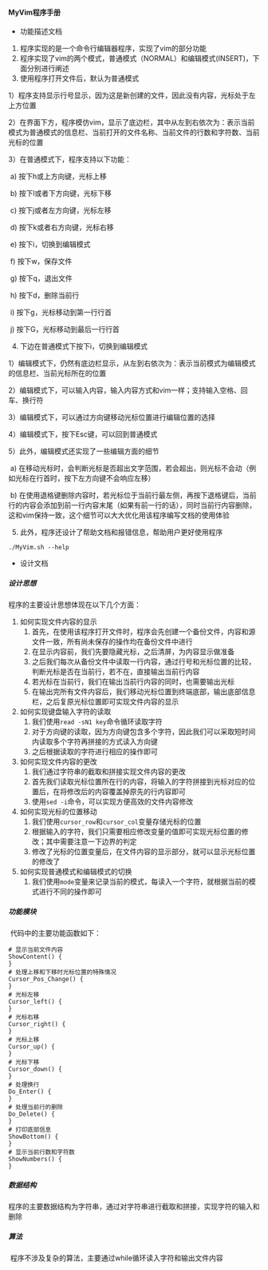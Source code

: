 #### MyVim程序手册

- 功能描述文档

1. 程序实现的是一个命令行编辑器程序，实现了vim的部分功能
2. 程序实现了vim的两个模式，普通模式（NORMAL）和编辑模式(INSERT)，下面分别进行阐述
3. 使用程序打开文件后，默认为普通模式

 1）程序支持显示行号显示，因为这是新创建的文件，因此没有内容，光标处于左上方位置

2）在界面下方，程序模仿vim，显示了底边栏，其中从左到右依次为：表示当前模式为普通模式的信息栏、当前打开的文件名称、当前文件的行数和字符数、当前光标的位置

3）在普通模式下，程序支持以下功能：

​	a) 按下h或上方向键，光标上移

​	b) 按下l或者下方向键，光标下移

​	c) 按下j或者左方向键，光标左移

​	d) 按下k或者右方向键，光标右移

​	e) 按下i，切换到编辑模式

​	f) 按下w，保存文件

​	g) 按下q，退出文件

​	h) 按下d，删除当前行

​	i) 按下g，光标移动到第一行行首

​	j) 按下G，光标移动到最后一行行首

4. 下边在普通模式下按下i，切换到编辑模式

1）编辑模式下，仍然有底边栏显示，从左到右依次为：表示当前模式为编辑模式的信息栏、当前光标所在的位置

2）编辑模式下，可以输入内容，输入内容方式和vim一样；支持输入空格、回车、换行符

3）编辑模式下，可以通过方向键移动光标位置进行编辑位置的选择

4）编辑模式下，按下Esc键，可以回到普通模式

5）此外，编辑模式还实现了一些编辑方面的细节

​	a) 在移动光标时，会判断光标是否超出文字范围，若会超出，则光标不会动（例如光标在行首时，按下左方向键不会响应左移）

​	b) 在使用退格键删除内容时，若光标位于当前行最左侧，再按下退格键后，当前行的内容会添加到前一行内容末尾（如果有前一行的话），同时当前行内容删除，这和vim保持一致，这个细节可以大大优化用该程序编写文档的使用体验

5. 此外，程序还设计了帮助文档和报错信息，帮助用户更好使用程序

```shell
./MyVim.sh --help
```

- 设计文档

##### 设计思想

程序的主要设计思想体现在以下几个方面：

1. 如何实现文件内容的显示
   1. 首先，在使用该程序打开文件时，程序会先创建一个备份文件，内容和源文件一致，所有尚未保存的操作均在备份文件中进行
   2. 在显示内容前，我们先要隐藏光标，之后清屏，为内容显示做准备
   3. 之后我们每次从备份文件中读取一行内容，通过行号和光标位置的比较，判断光标是否在当前行，若不在，直接输出当前行内容
   4. 若光标在当前行，我们在输出当前行内容的同时，也需要输出光标
   5. 在输出完所有文件内容后，我们移动光标位置到终端底部，输出底部信息栏，之后复原光标位置即可实现文件内容的显示
2. 如何实现键盘输入字符的读取
   1. 我们使用`read -sN1 key`命令循环读取字符
   2. 对于方向键的读取，因为方向键包含多个字符，因此我们可以采取短时间内读取多个字符再拼接的方式读入方向键
   3. 之后根据读取的字符进行相应的操作即可
3. 如何实现文件内容的更改
   1.  我们通过字符串的截取和拼接实现文件内容的更改
   2.  首先我们读取光标位置所在行的内容，将输入的字符拼接到光标对应的位置后，在将修改后的内容覆盖掉原先的行内容即可
   3.  使用`sed -i`命令，可以实现方便高效的文件内容修改
4. 如何实现光标的位置移动
   1. 我们使用`cursor_row`和`cursor_col`变量存储光标的位置
   2. 根据输入的字符，我们只需要相应修改变量的值即可实现光标位置的修改；其中需要注意一下边界的判定
   3. 修改了光标的位置变量后，在文件内容的显示部分，就可以显示光标位置的修改了
5. 如何实现普通模式和编辑模式的切换
   1. 我们使用`mode`变量来记录当前的模式，每读入一个字符，就根据当前的模式进行不同的操作即可

##### 功能模块

​	代码中的主要功能函数如下：

```shell
# 显示当前文件内容
ShowContent() {
}
# 处理上移和下移时光标位置的特殊情况
Cursor_Pos_Change() {
}
# 光标左移
Cursor_left() {
}
# 光标右移
Cursor_right() {
}
# 光标上移
Cursor_up() {
}
# 光标下移
Cursor_down() {
}
# 处理换行
Do_Enter() {
}
# 处理当前行的删除
Do_Delete() {
}
# 打印底部信息
ShowBottom() {
}
# 显示当前行数和字符数
ShowNumbers() {
}
```

##### 数据结构

​	程序的主要数据结构为字符串，通过对字符串进行截取和拼接，实现字符的输入和删除

##### 算法

​	程序不涉及复杂的算法，主要通过while循环读入字符和输出文件内容